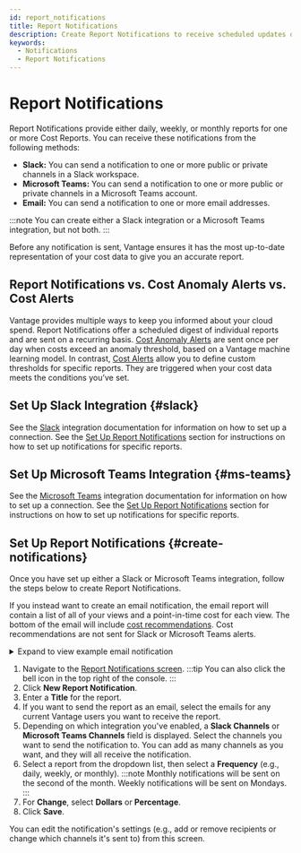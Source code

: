 ```yaml
---
id: report_notifications
title: Report Notifications
description: Create Report Notifications to receive scheduled updates of your costs via Slack, Microsoft Teams, or email. 
keywords:
  - Notifications
  - Report Notifications
---
```


# Report Notifications

Report Notifications provide either daily, weekly, or monthly reports for one or more Cost Reports. You can receive these notifications from the following methods:

- **Slack:** You can send a notification to one or more public or private channels in a Slack workspace.
- **Microsoft Teams:** You can send a notification to one or more public or private channels in a Microsoft Teams account.
- **Email:** You can send a notification to one or more email addresses.

:::note
You can create either a Slack integration or a Microsoft Teams integration, but not both.
:::

Before any notification is sent, Vantage ensures it has the most up-to-date representation of your cost data to give you an accurate report.

## Report Notifications vs. Cost Anomaly Alerts vs. Cost Alerts

Vantage provides multiple ways to keep you informed about your cloud spend. Report Notifications offer a scheduled digest of individual reports and are sent on a recurring basis. [Cost Anomaly Alerts](/cost_anomaly_alerts) are sent once per day when costs exceed an anomaly threshold, based on a Vantage machine learning model. In contrast, [Cost Alerts](/cost_alerts) allow you to define custom thresholds for specific reports. They are triggered when your cost data meets the conditions you’ve set.

## Set Up Slack Integration {#slack}

See the [Slack](/slack) integration documentation for information on how to set up a connection. See the [Set Up Report Notifications](/report_notifications#create-notifications) section for instructions on how to set up notifications for specific reports.

## Set Up Microsoft Teams Integration {#ms-teams}

See the [Microsoft Teams](/microsoft_teams) integration documentation for information on how to set up a connection. See the [Set Up Report Notifications](/report_notifications#create-notifications) section for instructions on how to set up notifications for specific reports.

## Set Up Report Notifications {#create-notifications}

Once you have set up either a Slack or Microsoft Teams integration, follow the steps below to create Report Notifications.

If you instead want to create an email notification, the email report will contain a list of all of your views and a point-in-time cost for each view. The bottom of the email will include [cost recommendations](/cost_recommendations). Cost recommendations are not sent for Slack or Microsoft Teams alerts.

<details><summary>Expand to view example email notification</summary>
  <div>
    <img alt="Example Report Notification in an email" width="100%" src="https://assets.vantage.sh/docs/email-notification.png"/>
  </div>
</details>

1. Navigate to the [Report Notifications screen](https://console.vantage.sh/report_notifications).
   :::tip
   You can also click the bell icon in the top right of the console.
   :::
2. Click **New Report Notification**.
3. Enter a **Title** for the report.
4. If you want to send the report as an email, select the emails for any current Vantage users you want to receive the report.
5. Depending on which integration you've enabled, a **Slack Channels** or **Microsoft Teams Channels** field is displayed. Select the channels you want to send the notification to. You can add as many channels as you want, and they will all receive the notification.
6. Select a report from the dropdown list, then select a **Frequency** (e.g., daily, weekly, or monthly).
   :::note
   Monthly notifications will be sent on the second of the month. Weekly notifications will be sent on Mondays.
   :::
7. For **Change**, select **Dollars** or **Percentage**.
8. Click **Save**.

You can edit the notification's settings (e.g., add or remove recipients or change which channels it's sent to) from this screen.
